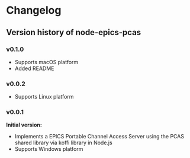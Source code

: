 # Changelog

## Version history of node-epics-pcas

### v0.1.0

- Supports macOS platform
- Added README

### v0.0.2

- Supports Linux platform

### v0.0.1

**Initial version:**

- Implements a EPICS Portable Channel Access Server using the PCAS shared library via koffi library in Node.js
- Supports Windows platform